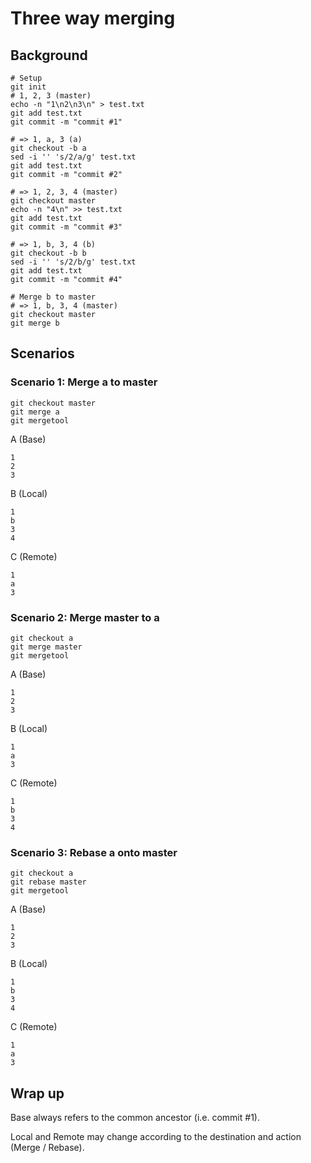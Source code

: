 # Three way merging

## Background

```
# Setup
git init
# 1, 2, 3 (master)
echo -n "1\n2\n3\n" > test.txt
git add test.txt
git commit -m "commit #1"

# => 1, a, 3 (a)
git checkout -b a
sed -i '' 's/2/a/g' test.txt
git add test.txt
git commit -m "commit #2"

# => 1, 2, 3, 4 (master)
git checkout master
echo -n "4\n" >> test.txt
git add test.txt
git commit -m "commit #3"

# => 1, b, 3, 4 (b)
git checkout -b b
sed -i '' 's/2/b/g' test.txt
git add test.txt
git commit -m "commit #4"

# Merge b to master
# => 1, b, 3, 4 (master)
git checkout master
git merge b
```

## Scenarios

### Scenario 1: Merge a to master

```
git checkout master
git merge a
git mergetool
```

A (Base)
```
1
2
3
```

B (Local)
```
1
b
3
4
```

C (Remote)
```
1
a
3
```

### Scenario 2: Merge master to a

```
git checkout a
git merge master
git mergetool
```

A (Base)
```
1
2
3
```

B (Local)
```
1
a
3
```

C (Remote)
```
1
b
3
4
```

### Scenario 3: Rebase a onto master

```
git checkout a
git rebase master
git mergetool
```

A (Base)
```
1
2
3
```

B (Local)
```
1
b
3
4
```

C (Remote)
```
1
a
3
```

## Wrap up

Base always refers to the common ancestor (i.e. commit #1).

Local and Remote may change according to the destination and action (Merge / Rebase).

